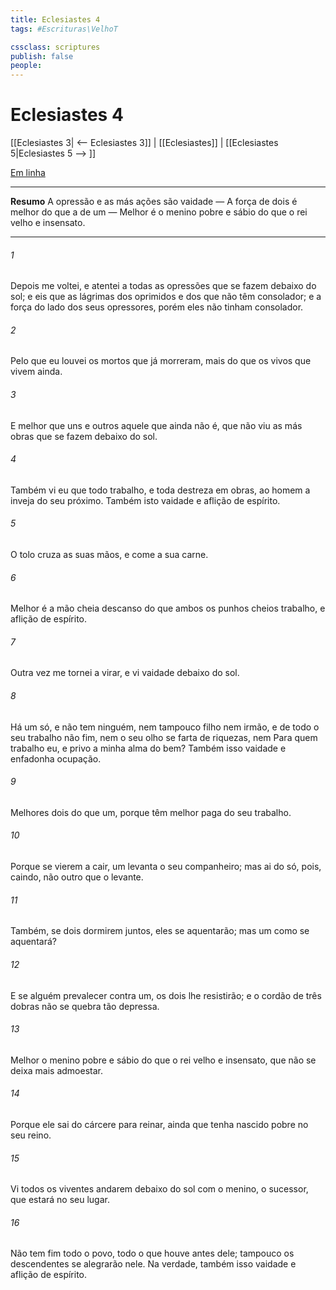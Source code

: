 ```yaml
---
title: Eclesiastes 4
tags: #Escrituras\VelhoT

cssclass: scriptures
publish: false
people:
---
```


# Eclesiastes 4
[[Eclesiastes 3| <-- Eclesiastes 3]] | [[Eclesiastes]] | [[Eclesiastes 5|Eclesiastes 5 --> ]]

[Em linha](https://churchofjesuschrist.org/study/scriptures/ot/eccl/4?lang=por)

---
__Resumo__
A opressão e as más ações são vaidade — A força de dois é melhor do que a de um — Melhor é o menino pobre e sábio do que o rei velho e insensato.

---
###### 1 
Depois me voltei, e atentei a todas as opressões que se fazem debaixo do sol; e eis que  as lágrimas dos  oprimidos e dos que não têm consolador; e a força  do lado dos seus opressores, porém eles não tinham consolador.

###### 2 
Pelo que eu louvei os mortos que já morreram, mais do que os vivos que vivem ainda.

###### 3 
E melhor que uns e outros  aquele que ainda não é, que não viu as más obras que se fazem debaixo do sol.

###### 4 
Também vi eu que todo trabalho, e toda destreza em obras,  ao homem a inveja do seu próximo. Também isto  vaidade e aflição de espírito.

###### 5 
O tolo cruza as suas mãos, e come a sua  carne.

###### 6 
Melhor é a mão cheia  descanso do que ambos os punhos cheios  trabalho, e aflição de espírito.

###### 7 
Outra vez me tornei a virar, e vi vaidade debaixo do sol.

###### 8 
Há um  só, e não tem ninguém, nem tampouco filho nem irmão, e de todo o seu trabalho não  fim, nem o seu olho se farta de riquezas, nem  Para quem trabalho eu, e privo a minha alma do bem? Também isso  vaidade e enfadonha ocupação.

###### 9 
Melhores  dois do que um, porque têm melhor paga do seu trabalho.

###### 10 
Porque se vierem a cair, um levanta o seu companheiro; mas ai do  só, pois, caindo, não  outro que o levante.

###### 11 
Também, se dois dormirem juntos, eles se aquentarão; mas um  como se aquentará?

###### 12 
E se alguém prevalecer contra um, os dois lhe resistirão; e o cordão de três dobras não se quebra tão depressa.

###### 13 
Melhor  o menino pobre e sábio do que o rei velho e insensato, que não se deixa mais admoestar.

###### 14 
Porque ele sai do cárcere para reinar, ainda que tenha nascido pobre no seu reino.

###### 15 
Vi todos os viventes andarem debaixo do sol com o menino, o sucessor, que estará no seu lugar.

###### 16 
Não tem fim todo o povo, todo o que houve antes dele; tampouco os descendentes se alegrarão nele. Na verdade, também isso  vaidade e aflição de espírito.

